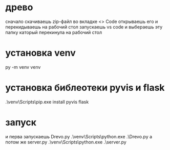 # древо 
сначало скачиваешь zip-файл во вкладке <> Code открываешь его и перекидываешь на рабочий стол 
запускаешь vs code и выбераешь эту папку каторый перекинула на рабочий стол 
# установка venv 
py -m venv venv
# установка библеотеки pyvis и flask
 .\venv\Scripts\pip.exe install pyvis flask
# запуск
и перва запускаешь Drevo.py 
.\venv\Scripts\python.exe .\Drevo.py
а потом же server.py
.\venv\Scripts\python.exe .\server.py
